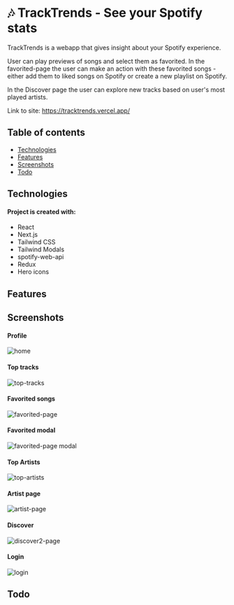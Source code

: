 # 🎶 TrackTrends - See your Spotify stats

TrackTrends is a webapp that gives insight about your Spotify experience.

User can play previews of songs and select them as favorited. In the favorited-page the user can make an action with these favorited songs - either add them to liked songs on Spotify or create a new playlist on Spotify. 

In the Discover page the user can explore new tracks based on user's most played artists.

Link to site: https://tracktrends.vercel.app/

## Table of contents

- [Technologies](#technologies)
- [Features](#features)
- [Screenshots](#screenshots)
- [Todo](#todo)
 

## Technologies

#### Project is created with:

- React
- Next.js
- Tailwind CSS
- Tailwind Modals
- spotify-web-api
- Redux
- Hero icons

## Features

## Screenshots

#### Profile
![home](https://github.com/PeterEriksson/spotify-app-peter/assets/17027312/fa8f4486-3ee4-4575-bc24-2ef6476bff2f)

#### Top tracks
![top-tracks](https://github.com/PeterEriksson/spotify-app-peter/assets/17027312/40c8a13d-15c6-49af-a1d4-a35cfa27e5dd)

#### Favorited songs
![favorited-page](https://github.com/PeterEriksson/spotify-app-peter/assets/17027312/f1db222e-9513-41c6-a869-f778404103b9)

#### Favorited modal
![favorited-page modal](https://github.com/PeterEriksson/spotify-app-peter/assets/17027312/c40eef6c-dfb8-432a-bbf2-aabbd2ee7d13)

#### Top Artists
![top-artists](https://github.com/PeterEriksson/spotify-app-peter/assets/17027312/4104cf78-ba47-4bbd-a8da-e7e4a34695ab)

#### Artist page
![artist-page](https://github.com/PeterEriksson/spotify-app-peter/assets/17027312/6c44f763-2c89-44f9-a39b-aaf60827858c)

#### Discover
![discover2-page](https://github.com/PeterEriksson/spotify-app-peter/assets/17027312/9c4bdf2e-1021-43c5-b280-2b70ab45e388)

#### Login
![login](https://github.com/PeterEriksson/spotify-app-peter/assets/17027312/5aeea4dd-708f-4f98-a5df-938aeb3b45aa)


## Todo
